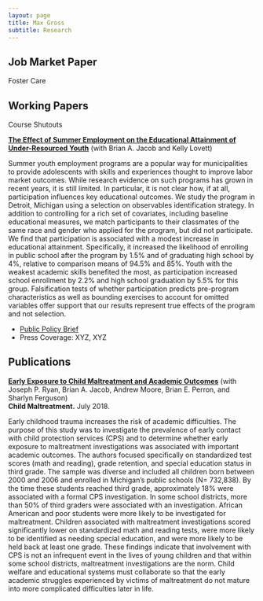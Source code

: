 ```yaml
---
layout: page
title: Max Gross
subtitle: Research
---
```


## Job Market Paper

Foster Care  

## Working Papers

Course Shutouts  

[**The Effect of Summer Employment on the Educational Attainment of Under-Resourced Youth**](https://max-gross.github.io/website_documents/detroit_summer_employment.pdf) (with Brian A. Jacob and Kelly Lovett)  

Summer youth employment programs are a popular way for municipalities to provide
adolescents with skills and experiences thought to improve labor market outcomes.
While research evidence on such programs has grown in recent years, it is still limited.
In particular, it is not clear how, if at all, participation influences key educational
outcomes. We study the program in Detroit, Michigan using a selection on observables
identification strategy. In addition to controlling for a rich set of covariates, including
baseline educational measures, we match participants to their classmates of the same
race and gender who applied for the program, but did not participate. We find
that participation is associated with a modest increase in educational attainment.
Specifically, it increased the likelihood of enrolling in public school after the program
by 1.5% and of graduating high school by 4%, relative to comparison means of 94.5%
and 85%. Youth with the weakest academic skills benefited the most, as participation
increased school enrollment by 2.2% and high school graduation by 5.5% for this group.
Falsification tests of whether participation predicts pre-program characteristics as well
as bounding exercises to account for omitted variables offer support that our results represent true effects of the program and not selection.
* [Public Policy Brief](https://max-gross.github.io/website_documents/detroit_summer_employment_brief.pdf)
* Press Coverage: XYZ, XYZ

## Publications

[**Early Exposure to Child Maltreatment and Academic Outcomes**](https://max-gross.github.io/website_documents/child_maltreatment_academic_outcomes.pdf) (with Joseph P. Ryan, Brian A. Jacob, Andrew Moore, Brian E. Perron, and Sharlyn Ferguson)  
**Child Maltreatment.** July 2018.  

Early childhood trauma increases the risk of academic difficulties. The purpose of this study was to investigate the prevalence of
early contact with child protection services (CPS) and to determine whether early exposure to maltreatment investigations was
associated with important academic outcomes. The authors focused specifically on standardized test scores (math and reading),
grade retention, and special education status in third grade. The sample was diverse and included all children born between 2000
and 2006 and enrolled in Michigan’s public schools (N= 732,838). By the time these students reached third grade, approximately
18% were associated with a formal CPS investigation. In some school districts, more than 50% of third graders were associated
with an investigation. African American and poor students were more likely to be investigated for maltreatment. Children
associated with maltreatment investigations scored significantly lower on standardized math and reading tests, were more
likely to be identified as needing special education, and were more likely to be held back at least one grade. These findings
indicate that involvement with CPS is not an infrequent event in the lives of young children and that within some school districts,
maltreatment investigations are the norm. Child welfare and educational systems must collaborate so that the early academic
struggles experienced by victims of maltreatment do not mature into more complicated difficulties later in life.

